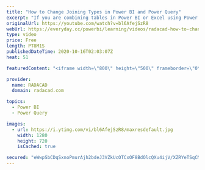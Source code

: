 ```yaml
---
title: "How to Change Joining Types in Power BI and Power Query"
excerpt: "If you are combining tables in Power BI or Excel using Power Query, you might wonder how you change the join or merge type. In this video, I talked about it. Read my blog article to learn more about it; https://radacad.com/how-to-change-joining-types-in-power-bi-and-power-query   *******************"
originalUrl: https://youtube.com/watch?v=bl6AfejSzR8
webUrl: https://everyday.cc/powerbi/learning/videos/radacad-how-to-change-joining-types-in-power-bi-and-power-query/
type: video
price: Free
length: PT8M1S
publishedDateTime: 2020-10-16T02:03:07Z
heat: 51

featuredContent: "<iframe width=\"800\" height=\"500\" frameborder=\"0\" src=\"https://www.youtube.com/embed/bl6AfejSzR8\" allow=\"accelerometer; autoplay; encrypted-media; gyroscope; picture-in-picture\" allowfullscreen></iframe>"

provider:
  name: RADACAD
  domain: radacad.com

topics:
  - Power BI
  - Power Query

images:
  - url: https://i.ytimg.com/vi/bl6AfejSzR8/maxresdefault.jpg
    width: 1280
    height: 720
    isCached: true

secured: "eWwpSbCDqSxnoPmurAjh2bdeJ3VZkUcOTCxOF8BdOlcQXu4ijV/XZRYeTSqCM7fFPZsEYg0Kjd4fqS3CUpErAZkuMW09bI3fvckAybihyhkqOGZva1Q7wikV33WD366txcDDO/c2dWeY4Dsl4qeR+qMQFKDPhfjmLmgLS3M70QD/mgIWwu0ZK5LGoUC6NNZOQiVAbKhgAPeYuWDvxxM9jiHR8PmyGy107oWM4CWftMWKNmAd3a5quQchEZ+lysHT6PGcsyZnLbw7Wpx6oE28s4xaStF0pKoavYys7ZUmCszLW5Vr6sTf7owymaM+Enm12MFfUxWfY5WUpbwMI8NGHezcOemX/ub17RO2uXLp+z0685+Y00DM1guPTVBzjEPu0NTW0zyCUo+/QayvmTiawMt5yQp2BLc9+qZvSdEFs10=;kt8qwu4dLieLHEVsO1n1dg=="
---
```


